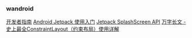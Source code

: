 ### wandroid
[开发者指南](https://developer.android.com/guide)
[Android Jetpack 使用入门](https://developer.android.com/jetpack/getting-started)
[Jetpack SplashScreen API](https://juejin.cn/post/7019839767441309733)
[万字长文 - 史上最全ConstraintLayout（约束布局）使用详解](https://juejin.cn/post/6949186887609221133)
